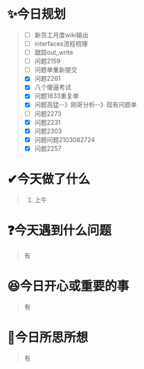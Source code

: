 # ✨今日规划

> - [ ] 新员工月度wiki输出
> - [ ] interfaces流程梳理
> - [ ] 跟踪out_write
> - [ ] 问题2159
> - [ ] 问题单重新提交
> - [X] 问题2261
> - [X] 八个傻逼考试
> - [X] 问题1833重复单
> - [X] 问题高猛--》刚哥分析--》现有问题单
> - [ ] 问题2273
> - [X] 问题2231
> - [X] 问题2303
> - [X] 问题问题2103082724
> - [X] 问题2257

# ✔今天做了什么

> 1. 上午

# ❓今天遇到什么问题

> 有

# 😆今日开心或重要的事

> 有

# 🤔今日所思所想

> 有
>
